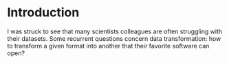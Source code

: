 # Introduction

I was struck to see that many scientists colleagues are often struggling with their datasets. Some recurrent questions concern data transformation: how to transform a given format into another that their favorite software can open?


